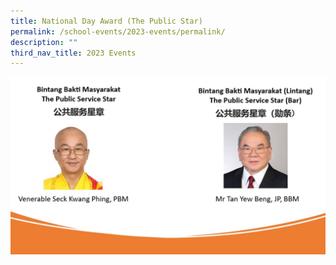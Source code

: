 ```yaml
---
title: National Day Award (The Public Star)
permalink: /school-events/2023-events/permalink/
description: ""
third_nav_title: 2023 Events
---
```

![](/images/public%20star%20awardees.jpg)